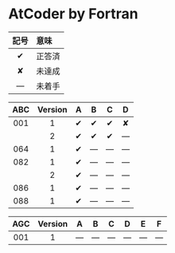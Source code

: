 # AtCoder by Fortran #

|記号|意味|
|:-:|:-|
|&#x2714;|正答済|
|&#x2718;|未達成|
|&#x2014;|未着手|

|ABC|Version|A|B|C|D|
|:-:|:-:|:-:|:-:|:-:|:-:|
|001|1|&#x2714;|&#x2714;|&#x2714;|&#x2718;|
|   |2|&#x2714;|&#x2714;|&#x2714;|&#x2014;|
|064|1|&#x2714;|&#x2014;|&#x2014;|&#x2014;|
|082|1|&#x2714;|&#x2014;|&#x2014;|&#x2014;|
|   |2|&#x2714;|&#x2014;|&#x2014;|&#x2014;|
|086|1|&#x2714;|&#x2014;|&#x2014;|&#x2014;|
|088|1|&#x2714;|&#x2014;|&#x2014;|&#x2014;|

|AGC|Version|A|B|C|D|E|F|
|:-:|:-:|:-:|:-:|:-:|:-:|:-:|:-:|
|001|1|&#x2014;|&#x2014;|&#x2014;|&#x2014;|&#x2014;|&#x2014;|
